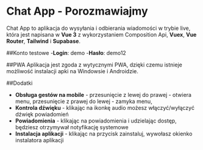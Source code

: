 # Chat App - Porozmawiajmy

Chat App to aplikacja do wysyłania i odbierania wiadomości w trybie live, która jest napisana w **Vue 3** z wykorzystaniem Composition Api, **Vuex**, **Vue Router**, **Tailwind** i **Supabase**. 

##Konto testowe
-**Login**: demo
-**Hasło**: demo12

##PWA
Aplikacja jest zgoda z wytycznymi PWA, dzięki czemu istnieje możliwość instalacji apki na Windowsie i Androidzie.

##Dodatki
- **Obsługa gestów na mobile** - przesunięcie z lewej do prawej - otwiera menu, przesunięcie z prawej do lewej - zamyka menu, 
- **Kontrola dźwięku** - klikając na ikonkę audio możesz włączyć/wyłączyć dźwięk powiadomień 
- **Powiadomienia** - klikając na powiadomienia i udzielając dostęp, będziesz otrzymywał notyfikację systemowe
- **Instalacja aplikacji** - klikając na przycisk zainstaluj, wywołasz okienko instalatora aplikacji

  

